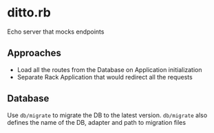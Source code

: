 # ditto.rb
Echo server that mocks endpoints

## Approaches
- Load all the routes from the Database on Application initialization
- Separate Rack Application that would redirect all the requests

## Database
Use `db/migrate` to migrate the DB to the latest version.
`db/migrate` also defines the name of the DB, adapter and path to migration files
